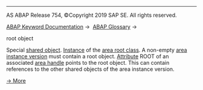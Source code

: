   

* * *

AS ABAP Release 754, ©Copyright 2019 SAP SE. All rights reserved.

[ABAP Keyword Documentation](https://help.sap.com/doc/abapdocu_754_index_htm/7.54/en-US/abenabap.htm) →  [ABAP Glossary](https://help.sap.com/doc/abapdocu_754_index_htm/7.54/en-US/abenabap_glossary.htm) → 

root object

Special [shared object](https://help.sap.com/doc/abapdocu_754_index_htm/7.54/en-US/abenshared_object_glosry.htm "Glossary Entry"). [Instance](https://help.sap.com/doc/abapdocu_754_index_htm/7.54/en-US/abeninstance_glosry.htm "Glossary Entry") of the [area root class](https://help.sap.com/doc/abapdocu_754_index_htm/7.54/en-US/abenroot_data_class_glosry.htm "Glossary Entry"). A non-empty [area instance version](https://help.sap.com/doc/abapdocu_754_index_htm/7.54/en-US/abenarea_instance_version_glosry.htm "Glossary Entry") must contain a root object. [Attribute](https://help.sap.com/doc/abapdocu_754_index_htm/7.54/en-US/abenattribute_glosry.htm "Glossary Entry") ROOT of an associated [area handle](https://help.sap.com/doc/abapdocu_754_index_htm/7.54/en-US/abenarea_handle_glosry.htm "Glossary Entry") points to the root object. This can contain references to the other shared objects of the area instance version.

[→ More](https://help.sap.com/doc/abapdocu_754_index_htm/7.54/en-US/abenshm_objects_root_object.htm)